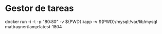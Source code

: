 # Gestor de tareas

docker run -i -t -p "80:80" -v ${PWD}:/app -v ${PWD}/mysql:/var/lib/mysql mattrayner/lamp:latest-1804
